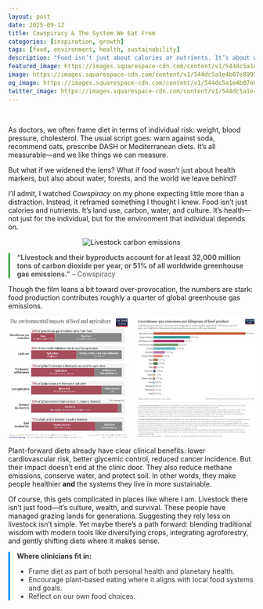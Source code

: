 ```yaml
---
layout: post
date: 2025-09-12
title: Cowspiracy & The System We Eat From
categories: [inspiration, growth]
tags: [food, environment, health, sustainability]
description: "Food isn’t just about calories or nutrients. It’s about water, forests, culture, and the world we leave behind. Plant-forward diets benefit both personal and planetary health."
featured_image: https://images.squarespace-cdn.com/content/v1/544dc5a1e4b07e8995e3effa/1416516085396-O8DWGJU97DV9E3NVZPQ5/image-asset.png
image: https://images.squarespace-cdn.com/content/v1/544dc5a1e4b07e8995e3effa/1416516085396-O8DWGJU97DV9E3NVZPQ5/image-asset.png
og_image: https://images.squarespace-cdn.com/content/v1/544dc5a1e4b07e8995e3effa/1416516085396-O8DWGJU97DV9E3NVZPQ5/image-asset.png
twitter_image: https://images.squarespace-cdn.com/content/v1/544dc5a1e4b07e8995e3effa/1416516085396-O8DWGJU97DV9E3NVZPQ5/image-asset.png
---
```

<br>

As doctors, we often frame diet in terms of individual risk: weight, blood pressure, cholesterol. The usual script goes: warn against soda, recommend oats, prescribe DASH or Mediterranean diets. It’s all measurable—and we like things we can measure.  

But what if we widened the lens? What if food wasn’t just about health markers, but also about water, forests, and the world we leave behind?  

I’ll admit, I watched *Cowspiracy* on my phone expecting little more than a distraction. Instead, it reframed something I thought I knew. Food isn’t just calories and nutrients. It’s land use, carbon, water, and culture. It’s health—not just for the individual, but for the environment that individual depends on.  

<!-- New image added before the quote -->
<div style="text-align:center; margin: 1em 0;">
  <img src="https://images.squarespace-cdn.com/content/v1/544dc5a1e4b07e8995e3effa/1416516085396-O8DWGJU97DV9E3NVZPQ5/image-asset.png" alt="Livestock carbon emissions" style="max-width:100%; height:auto;">
</div>

<div style="border-left: 4px solid #4CAF50; padding-left: 1em; margin: 1em 0; color: #555;">
<strong>“Livestock and their byproducts account for at least 32,000 million tons of carbon dioxide per year, or 51% of all worldwide greenhouse gas emissions.”</strong> – Cowspiracy
</div>

Though the film leans a bit toward over-provocation, the numbers are stark: food production contributes roughly a quarter of global greenhouse gas emissions.  

<div style="display: flex; justify-content: space-between; gap: 1em; margin-bottom: 1em;">
  <img src="https://raw.githubusercontent.com/theupshift/theupshift.github.io/master/images/Environmental-impacts-of-agriculture.png" style="width:49%;" alt="Environmental impacts of agriculture">
  <img src="https://raw.githubusercontent.com/theupshift/theupshift.github.io/master/images/ghg-per-kg-poore.png" style="width:49%;" alt="GHG per kg of food">
</div>

Plant-forward diets already have clear clinical benefits: lower cardiovascular risk, better glycemic control, reduced cancer incidence. But their impact doesn’t end at the clinic door. They also reduce methane emissions, conserve water, and protect soil. In other words, they make people healthier **and** the systems they live in more sustainable.  

Of course, this gets complicated in places like where I am. Livestock there isn’t just food—it’s culture, wealth, and survival. These people have managed grazing lands for generations. Suggesting they rely less on livestock isn’t simple. Yet maybe there’s a path forward: blending traditional wisdom with modern tools like diversifying crops, integrating agroforestry, and gently shifting diets where it makes sense.  

<div style="border-left: 4px solid #2196F3; padding-left: 1em; margin: 1em 0; color: #333;">
<strong>Where clinicians fit in:</strong>
<ul>
  <li>Frame diet as part of both personal health and planetary health.</li>
  <li>Encourage plant-based eating where it aligns with local food systems and goals.</li>
  <li>Reflect on our own food choices.</li>
</ul>
</div>
